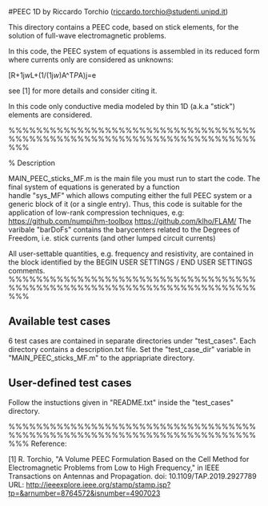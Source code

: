 #PEEC 1D by Riccardo Torchio (riccardo.torchio@studenti.unipd.it)

This directory contains a PEEC code, based on stick elements, for the solution of full-wave electromagnetic problems.

In this code, the PEEC system of equations is assembled in its reduced form where currents 
only are considered as unknowns:

[R+1j*w*L+(1/(1j*w*)A^T*P*A)j=e 

see [1] for more details and consider citing it.

In this code only conductive media modeled by thin 1D (a.k.a "stick") elements are 
considered.

%%%%%%%%%%%%%%%%%%%%%%%%%%%%%%%%%%%%%%%%%%%%%%%%%%%%%%%%%%%%%%%%%%%%%%%%%%%

% Description
 
MAIN_PEEC_sticks_MF.m is the main file you must run to start the code. 
                      The final system of equations is generated by a function                      
                      handle "sys_MF" which allows computing either the full PEEC system 
                      or a generic block of it (or a single entry). 
                      Thus, this code is suitable for the application of 
                      low-rank compression techniques, e.g: 
                      https://github.com/numpi/hm-toolbox
                      https://github.com/klho/FLAM/
                      The varibale "barDoFs" contains the barycenters
                      related to the Degrees of Freedom, i.e. stick currents (and other lumped circuit currents)

All user-settable quantities, e.g. frequency and resistivity, are contained in the block identified by the 
BEGIN USER SETTINGS / END USER SETTINGS comments.
%%%%%%%%%%%%%%%%%%%%%%%%%%%%%%%%%%%%%%%%%%%%%%%%%%%%%%%%%%%%%%%%%%%%%%%%%%%

Available test cases
--------------------
6 test cases are contained in separate directories under "test_cases". Each directory contains a description.txt file.
Set the "test_case_dir" variable in "MAIN_PEEC_sticks_MF.m" to the appriapriate directory.

User-defined test cases
-----------------------
Follow the instuctions given in "README.txt" inside the "test_cases" directory.

%%%%%%%%%%%%%%%%%%%%%%%%%%%%%%%%%%%%%%%%%%%%%%%%%%%%%%%%%%%%%%%%%%%%%%%%%%%
Reference:

[1] R. Torchio, "A Volume PEEC Formulation Based on the Cell Method for Electromagnetic Problems from Low to High Frequency," in IEEE Transactions on Antennas and Propagation.
doi: 10.1109/TAP.2019.2927789
URL: http://ieeexplore.ieee.org/stamp/stamp.jsp?tp=&arnumber=8764572&isnumber=4907023
